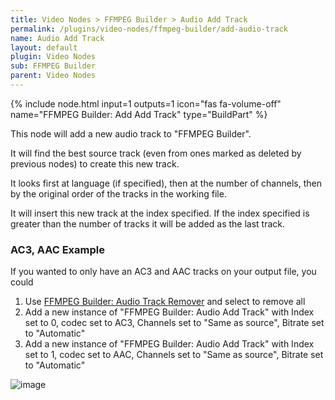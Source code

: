 ```yaml
---
title: Video Nodes > FFMPEG Builder > Audio Add Track
permalink: /plugins/video-nodes/ffmpeg-builder/add-audio-track
name: Audio Add Track
layout: default
plugin: Video Nodes
sub: FFMPEG Builder
parent: Video Nodes
---
```


{% include node.html input=1 outputs=1 icon="fas fa-volume-off" name="FFMPEG Builder: Add Add Track" type="BuildPart" %}

This node will add a new audio track to "FFMPEG Builder".

It will find the best source track (even from ones marked as deleted by previous nodes) to create this new track.

It looks first at language (if specified), then at the number of channels, then by the original order of the tracks in the working file.

It will insert this new track at the index specified.  If the index specified is greater than the number of tracks it will be added as the last track.

### AC3, AAC Example
If you wanted to only have an AC3 and AAC tracks on your output file, you could
1. Use [FFMPEG Builder: Audio Track Remover](https://github.com/revenz/FileFlows/wiki/FFMPEG-Builder:-Audio-Track-Remover) and select to remove all
2. Add a new instance of "FFMPEG Builder: Audio Add Track" with Index set to 0, codec set to AC3, Channels set to "Same as source", Bitrate set to "Automatic"
3. Add a new instance of "FFMPEG Builder: Audio Add Track" with Index set to 1, codec set to AAC, Channels set to "Same as source", Bitrate set to "Automatic"

![image](https://user-images.githubusercontent.com/958400/164949174-b399abc4-9475-4a07-9877-d9e7a26cdab5.png)
